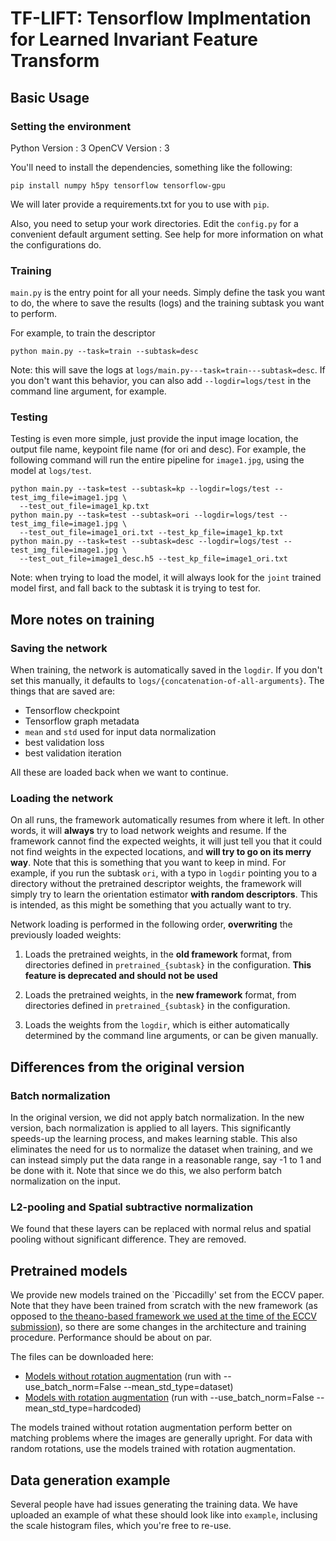 # TF-LIFT: Tensorflow Implmentation for Learned Invariant Feature Transform #

## Basic Usage ##

### Setting the environment ###

Python Version : 3
OpenCV Version : 3

You'll need to install the dependencies, something like the following:

```
pip install numpy h5py tensorflow tensorflow-gpu

```
We will later provide a requirements.txt for you to use with `pip`.

Also, you need to setup your work directories. Edit the `config.py` for a
convenient default argument setting. See help for more information on what the
configurations do.

### Training ###

`main.py` is the entry point for all your needs. Simply define the task you
want to do, the where to save the results (logs) and the training subtask you
want to perform.

For example, to train the descriptor
```
python main.py --task=train --subtask=desc
```

Note: this will save the logs at `logs/main.py---task=train---subtask=desc`. If
you don't want this behavior, you can also add `--logdir=logs/test` in the
command line argument, for example.

### Testing ###

Testing is even more simple, just provide the input image location, the output
file name, keypoint file name (for ori and desc). For example, the following
command will run the entire pipeline for `image1.jpg`, using the model at `logs/test`.

```
python main.py --task=test --subtask=kp --logdir=logs/test --test_img_file=image1.jpg \
  --test_out_file=image1_kp.txt
python main.py --task=test --subtask=ori --logdir=logs/test --test_img_file=image1.jpg \
  --test_out_file=image1_ori.txt --test_kp_file=image1_kp.txt
python main.py --task=test --subtask=desc --logdir=logs/test --test_img_file=image1.jpg \
  --test_out_file=image1_desc.h5 --test_kp_file=image1_ori.txt
```

Note: when trying to load the model, it will always look for the `joint`
trained model first, and fall back to the subtask it is trying to test for.

## More notes on training ##

### Saving the network ###

When training, the network is automatically saved in the `logdir`. If you don't
set this manually, it defaults to
`logs/{concatenation-of-all-arguments}`. The things that are saved are:

* Tensorflow checkpoint
* Tensorflow graph metadata
* `mean` and `std` used for input data normalization
* best validation loss
* best validation iteration

All these are loaded back when we want to continue.

### Loading the network ###

On all runs, the framework automatically resumes from where it left. In other
words, it will **always** try to load network weights and resume. If the
framework cannot find the expected weights, it will just tell you that it could
not find weights in the expected locations, and **will try to go on its merry
way**. Note that this is something that you want to keep in mind. For example,
if you run the subtask `ori`, with a typo in `logdir` pointing you to a
directory without the pretrained descriptor weights, the framework will simply
try to learn the orientation estimator **with random descriptors**. This is
intended, as this might be something that you actually want to try.

Network loading is performed in the following order, **overwriting** the previously
loaded weights:

1. Loads the pretrained weights, in the **old framework** format, from
   directories defined in `pretrained_{subtask}` in the configuration. **This
   feature is deprecated and should not be used**

2. Loads the pretrained weights, in the **new framework** format, from
   directories defined in `pretrained_{subtask}` in the configuration.

2. Loads the weights from the `logdir`, which is either automatically determined
   by the command line arguments, or can be given manually.
   
## Differences from the original version ##

### Batch normalization ###

In the original version, we did not apply batch normalization. In the new
version, bach normalization is applied to all layers. This significantly
speeds-up the learning process, and makes learning stable. This also eliminates
the need for us to normalize the dataset when training, and we can instead
simply put the data range in a reasonable range, say -1 to 1 and be done with
it. Note that since we do this, we also perform batch normalization on the
input.

### L2-pooling and Spatial subtractive normalization ###

We found that these layers can be replaced with normal relus and spatial
pooling without significant difference. They are removed.

## Pretrained models ##

We provide new models trained on the `Piccadilly' set from the ECCV paper.
Note that they have been trained from scratch with the new framework (as
opposed to [the theano-based framework we used at the time of the ECCV
submission](https://github.com/cvlab-epfl/LIFT)), so there are some changes in
the architecture and training procedure. Performance should be about on par.

The files can be downloaded here:
* [Models without rotation augmentation](https://www.cs.ubc.ca/research/kmyi_data/files/2018/tflift/release-no-aug.tar.gz) (run with --use_batch_norm=False --mean_std_type=dataset)
* [Models with rotation augmentation](https://www.cs.ubc.ca/research/kmyi_data/files/2018/tflift/release-aug.tar.gz) (run with --use_batch_norm=False --mean_std_type=hardcoded)

The models trained without rotation augmentation perform better on matching
problems where the images are generally upright. For data with random
rotations, use the models trained with rotation augmentation.

## Data generation example

Several people have had issues generating the training data. We have uploaded an example of what these should look like into `example`, inclusing the scale histogram files, which you're free to re-use.
